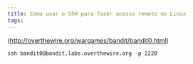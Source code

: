 ```yaml
---
title: Como usar o SSH para fazer acesso remoto no Linux
tags:
---
```


(http://overthewire.org/wargames/bandit/bandit0.html)

`ssh bandit0@bandit.labs.overthewire.org -p 2220`